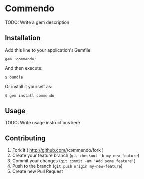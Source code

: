 # Commendo

TODO: Write a gem description

## Installation

Add this line to your application's Gemfile:

    gem 'commendo'

And then execute:

    $ bundle

Or install it yourself as:

    $ gem install commendo

## Usage

TODO: Write usage instructions here

## Contributing

1. Fork it ( http://github.com/<my-github-username>/commendo/fork )
2. Create your feature branch (`git checkout -b my-new-feature`)
3. Commit your changes (`git commit -am 'Add some feature'`)
4. Push to the branch (`git push origin my-new-feature`)
5. Create new Pull Request
